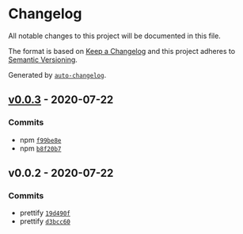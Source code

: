 # Changelog

All notable changes to this project will be documented in this file.

The format is based on [Keep a Changelog](https://keepachangelog.com/en/1.0.0/)
and this project adheres to [Semantic Versioning](https://semver.org/spec/v2.0.0.html).

Generated by [`auto-changelog`](https://github.com/CookPete/auto-changelog).

## [v0.0.3](https://github.com/sw-yx/react-demos/compare/v0.0.2...v0.0.3) - 2020-07-22

### Commits

- npm [`f99be8e`](https://github.com/sw-yx/react-demos/commit/f99be8ed892dd0ec68edf8c56e756d9777627f89)
- npm [`b8f20b7`](https://github.com/sw-yx/react-demos/commit/b8f20b79d581a40fb512c48bb71a24fbb6dbd6a9)

## v0.0.2 - 2020-07-22

### Commits

- prettify [`19d490f`](https://github.com/sw-yx/react-demos/commit/19d490f9ac1ac75405f9d9fefa36e3a67cc459f5)
- prettify [`d3bcc60`](https://github.com/sw-yx/react-demos/commit/d3bcc6024a36fa27a448597bfbaf7e18c65d1040)
